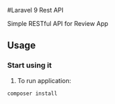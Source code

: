 #Laravel 9 Rest API

Simple RESTful API for Review App 


## Usage

### Start using it

1. To run application:
```sh
composer install
```
